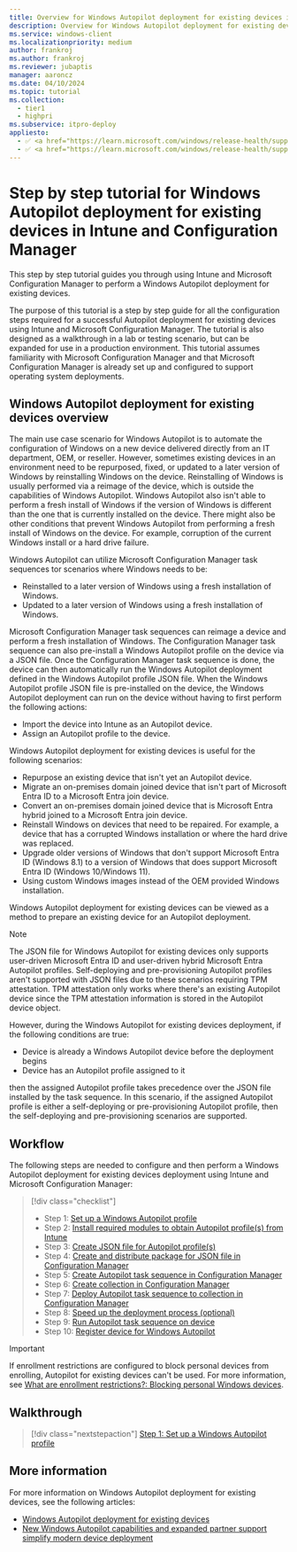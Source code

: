 ```yaml
---
title: Overview for Windows Autopilot deployment for existing devices in Intune and Configuration Manager
description: Overview for Windows Autopilot deployment for existing devices in Intune and Configuration Manager.
ms.service: windows-client
ms.localizationpriority: medium
author: frankroj
ms.author: frankroj
ms.reviewer: jubaptis
manager: aaroncz
ms.date: 04/10/2024
ms.topic: tutorial
ms.collection:
  - tier1
  - highpri
ms.subservice: itpro-deploy
appliesto:
  - ✅ <a href="https://learn.microsoft.com/windows/release-health/supported-versions-windows-client" target="_blank">Windows 11</a>
  - ✅ <a href="https://learn.microsoft.com/windows/release-health/supported-versions-windows-client" target="_blank">Windows 10</a>
---
```


# Step by step tutorial for Windows Autopilot deployment for existing devices in Intune and Configuration Manager

This step by step tutorial guides you through using Intune and Microsoft Configuration Manager to perform a Windows Autopilot deployment for existing devices.

The purpose of this tutorial is a step by step guide for all the configuration steps required for a successful Autopilot deployment for existing devices using Intune and Microsoft Configuration Manager. The tutorial is also designed as a walkthrough in a lab or testing scenario, but can be expanded for use in a production environment. This tutorial assumes familiarity with Microsoft Configuration Manager and that Microsoft Configuration Manager is already set up and configured to support operating system deployments.

## Windows Autopilot deployment for existing devices overview

The main use case scenario for Windows Autopilot is to automate the configuration of Windows on a new device delivered directly from an IT department, OEM, or reseller. However, sometimes existing devices in an environment need to be repurposed, fixed, or updated to a later version of Windows by reinstalling Windows on the device. Reinstalling of Windows is usually performed via a reimage of the device, which is outside the capabilities of Windows Autopilot. Windows Autopilot also isn't able to perform a fresh install of Windows if the version of Windows is different than the one that is currently installed on the device. There might also be other conditions that prevent Windows Autopilot from performing a fresh install of Windows on the device. For example, corruption of the current Windows install or a hard drive failure.

Windows Autopilot can utilize Microsoft Configuration Manager task sequences tor scenarios where Windows needs to be:

- Reinstalled to a later version of Windows using a fresh installation of Windows.
- Updated to a later version of Windows using a fresh installation of Windows.

Microsoft Configuration Manager task sequences can reimage a device and perform a fresh installation of Windows. The Configuration Manager task sequence can also pre-install a Windows Autopilot profile on the device via a JSON file. Once the Configuration Manager task sequence is done, the device can then automatically run the Windows Autopilot deployment defined in the Windows Autopilot profile JSON file. When the Windows Autopilot profile JSON file is pre-installed on the device, the Windows Autopilot deployment can run on the device without having to first perform the following actions:

- Import the device into Intune as an Autopilot device.
- Assign an Autopilot profile to the device.

Windows Autopilot deployment for existing devices is useful for the following scenarios:

- Repurpose an existing device that isn't yet an Autopilot device.
- Migrate an on-premises domain joined device that isn't part of Microsoft Entra ID to a Microsoft Entra join device.
- Convert an on-premises domain joined device that is Microsoft Entra hybrid joined to a Microsoft Entra join device.
- Reinstall Windows on devices that need to be repaired. For example, a device that has a corrupted Windows installation or where the hard drive was replaced.
- Upgrade older versions of Windows that don't support Microsoft Entra ID (Windows 8.1) to a version of Windows that does support Microsoft Entra ID (Windows 10/Windows 11).
- Using custom Windows images instead of the OEM provided Windows installation.

Windows Autopilot deployment for existing devices can be viewed as a method to prepare an existing device for an Autopilot deployment.

> [!NOTE]
>
> The JSON file for Windows Autopilot for existing devices only supports user-driven Microsoft Entra ID and user-driven hybrid Microsoft Entra Autopilot profiles. Self-deploying and pre-provisioning Autopilot profiles aren't supported with JSON files due to these scenarios requiring TPM attestation. TPM attestation only works where there's an existing Autopilot device since the TPM attestation information is stored in the Autopilot device object.
>
> However, during the Windows Autopilot for existing devices deployment, if the following conditions are true:
>
> - Device is already a Windows Autopilot device before the deployment begins
> - Device has an Autopilot profile assigned to it
>
> then the assigned Autopilot profile takes precedence over the JSON file installed by the task sequence. In this scenario, if the assigned Autopilot profile is either a self-deploying or pre-provisioning Autopilot profile, then the self-deploying and pre-provisioning scenarios are supported.

## Workflow

The following steps are needed to configure and then perform a Windows Autopilot deployment for existing devices deployment using Intune and Microsoft Configuration Manager:

> [!div class="checklist"]
> - Step 1: [Set up a Windows Autopilot profile](setup-autopilot-profile.md)
> - Step 2: [Install required modules to obtain Autopilot profile(s) from Intune](install-modules.md)
> - Step 3: [Create JSON file for Autopilot profile(s)](create-json-file.md)
> - Step 4: [Create and distribute package for JSON file in Configuration Manager](create-json-package.md)
> - Step 5: [Create Autopilot task sequence in Configuration Manager](create-autopilot-task-sequence.md)
> - Step 6: [Create collection in Configuration Manager](create-collection.md)
> - Step 7: [Deploy Autopilot task sequence to collection in Configuration Manager](deploy-autopilot-task-sequence.md)
> - Step 8: [Speed up the deployment process (optional)](speed-up-deployment.md)
> - Step 9: [Run Autopilot task sequence on device](run-autopilot-task-sequence.md)
> - Step 10: [Register device for Windows Autopilot](register-device.md)

<!-- INADO-27343099 -->

> [!IMPORTANT]
>
> If enrollment restrictions are configured to block personal devices from enrolling, Autopilot for existing devices can't be used. For more information, see [What are enrollment restrictions?: Blocking personal Windows devices](/mem/intune/enrollment/enrollment-restrictions-set#blocking-personal-windows-devices).

## Walkthrough

> [!div class="nextstepaction"]
> [Step 1: Set up a Windows Autopilot profile](setup-autopilot-profile.md)

## More information

For more information on Windows Autopilot deployment for existing devices, see the following articles:

- [Windows Autopilot deployment for existing devices](/mem/autopilot/existing-devices)
- [New Windows Autopilot capabilities and expanded partner support simplify modern device deployment](https://techcommunity.microsoft.com/t5/Windows-IT-Pro-Blog/New-Windows-Autopilot-capabilities-and-expanded-partner-support/ba-p/260430)

